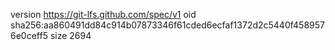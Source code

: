 version https://git-lfs.github.com/spec/v1
oid sha256:aa860491dd84c914b07873346f61cded6ecfaf1372d2c5440f4589576e0ceff5
size 2694
